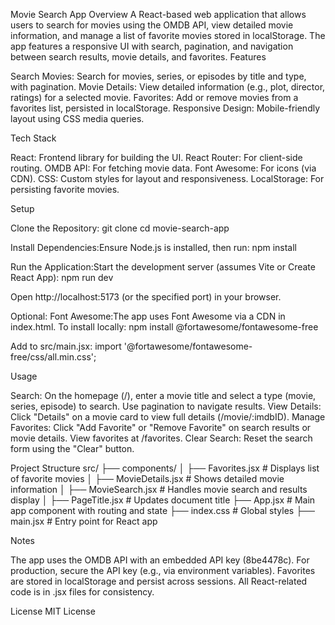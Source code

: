 Movie Search App
Overview
A React-based web application that allows users to search for movies using the OMDB API, view detailed movie information, and manage a list of favorite movies stored in localStorage. The app features a responsive UI with search, pagination, and navigation between search results, movie details, and favorites.
Features

Search Movies: Search for movies, series, or episodes by title and type, with pagination.
Movie Details: View detailed information (e.g., plot, director, ratings) for a selected movie.
Favorites: Add or remove movies from a favorites list, persisted in localStorage.
Responsive Design: Mobile-friendly layout using CSS media queries.

Tech Stack

React: Frontend library for building the UI.
React Router: For client-side routing.
OMDB API: For fetching movie data.
Font Awesome: For icons (via CDN).
CSS: Custom styles for layout and responsiveness.
LocalStorage: For persisting favorite movies.

Setup

Clone the Repository:
git clone <repository-url>
cd movie-search-app


Install Dependencies:Ensure Node.js is installed, then run:
npm install


Run the Application:Start the development server (assumes Vite or Create React App):
npm run dev

Open http://localhost:5173 (or the specified port) in your browser.

Optional: Font Awesome:The app uses Font Awesome via a CDN in index.html. To install locally:
npm install @fortawesome/fontawesome-free

Add to src/main.jsx:
import '@fortawesome/fontawesome-free/css/all.min.css';



Usage

Search: On the homepage (/), enter a movie title and select a type (movie, series, episode) to search. Use pagination to navigate results.
View Details: Click "Details" on a movie card to view full details (/movie/:imdbID).
Manage Favorites: Click "Add Favorite" or "Remove Favorite" on search results or movie details. View favorites at /favorites.
Clear Search: Reset the search form using the "Clear" button.

Project Structure
src/
├── components/
│   ├── Favorites.jsx       # Displays list of favorite movies
│   ├── MovieDetails.jsx    # Shows detailed movie information
│   ├── MovieSearch.jsx     # Handles movie search and results display
│   ├── PageTitle.jsx       # Updates document title
├── App.jsx                 # Main app component with routing and state
├── index.css               # Global styles
├── main.jsx                # Entry point for React app

Notes

The app uses the OMDB API with an embedded API key (8be4478c). For production, secure the API key (e.g., via environment variables).
Favorites are stored in localStorage and persist across sessions.
All React-related code is in .jsx files for consistency.

License
MIT License
